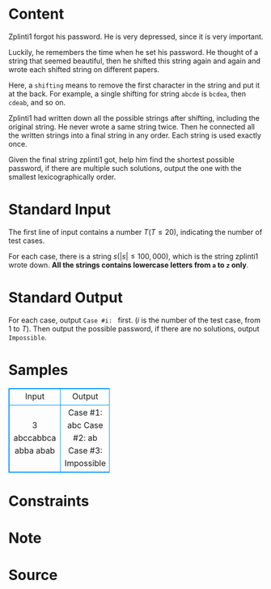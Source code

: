
# Content

Zplinti1 forgot his password. He is very depressed, since it is very important.

Luckily, he remembers the time when he set his password. He thought of a string that seemed beautiful, then he shifted this string again and again and wrote each shifted string on different papers.

Here, a `shifting` means to remove the first character in the string and put it at the back. For example, a single shifting for string `abcde` is `bcdea`, then `cdeab`, and so on. 

Zplinti1 had written down all the possible strings after shifting, including the original string. He never wrote a same string twice. Then he connected all the written strings into a final string in any order. Each string is used exactly once. 

Given the final string zplinti1 got, help him find the shortest possible password, if there are multiple such solutions, output the one with the smallest lexicographically order.

# Standard Input

The first line of input contains a number $T$($T\leq 20$), indicating the number of test cases. 

For each case, there is a string $s$($|s|\leq 100,000$), which is the string zplinti1 wrote down. **All the strings contains lowercase letters from `a` to `z` only**.

# Standard Output

For each case, output `Case #i: ` first. ($i$ is the number of the test case, from $1$ to $T$). Then output the possible password, if there are no solutions, output `Impossible`.

# Samples

<style>
        table,table tr th, table tr td { border:1px solid #0094ff; }
        table { width: 200px; min-height: 25px; line-height: 25px; text-align: center; border-collapse: collapse;}   
    </style>
<table>
	<tr>
		<td>Input</td>
		<td>Output</td>
	</tr>
<tr><td>3
abccabbca
abba
abab</td><td>Case #1: abc
Case #2: ab
Case #3: Impossible</td></tr></table>


# Constraints



# Note



# Source


